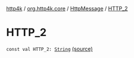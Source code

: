 [http4k](../../index.md) / [org.http4k.core](../index.md) / [HttpMessage](index.md) / [HTTP_2](./-h-t-t-p_2.md)

# HTTP_2

`const val HTTP_2: `[`String`](https://kotlinlang.org/api/latest/jvm/stdlib/kotlin/-string/index.html) [(source)](https://github.com/http4k/http4k/blob/master/http4k-core/src/main/kotlin/org/http4k/core/http.kt#L114)